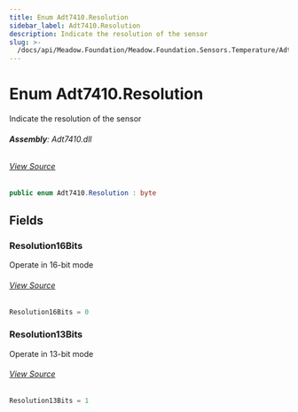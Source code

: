 ```yaml
---
title: Enum Adt7410.Resolution
sidebar_label: Adt7410.Resolution
description: Indicate the resolution of the sensor
slug: >-
  /docs/api/Meadow.Foundation/Meadow.Foundation.Sensors.Temperature/Adt7410.Resolution
---
```

# Enum Adt7410.Resolution
Indicate the resolution of the sensor

###### **Assembly**: Adt7410.dll
###### [View Source](https://github.com/WildernessLabs/Meadow.Foundation.git/blob/develop/Source/Meadow.Foundation.Peripherals/Sensors.Temperature.Adt7410/Driver/Adt7410.Resolution.cs#L8)
```csharp title="Declaration"
public enum Adt7410.Resolution : byte
```
## Fields
### Resolution16Bits
Operate in 16-bit mode
###### [View Source](https://github.com/WildernessLabs/Meadow.Foundation.git/blob/develop/Source/Meadow.Foundation.Peripherals/Sensors.Temperature.Adt7410/Driver/Adt7410.Resolution.cs#L13)
```csharp title="Declaration"
Resolution16Bits = 0
```
### Resolution13Bits
Operate in 13-bit mode
###### [View Source](https://github.com/WildernessLabs/Meadow.Foundation.git/blob/develop/Source/Meadow.Foundation.Peripherals/Sensors.Temperature.Adt7410/Driver/Adt7410.Resolution.cs#L18)
```csharp title="Declaration"
Resolution13Bits = 1
```
